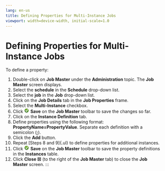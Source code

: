 ```yaml
---
lang: en-us
title: Defining Properties for Multi-Instance Jobs
viewport: width=device-width, initial-scale=1.0
---
```


#  Defining Properties for Multi-Instance Jobs

To define a property:

1.  Double-click on **Job Master** under the **Administration** topic.
    The **Job Master** screen displays.
2.  Select the **schedule** in the **Schedule** drop-down list.
3.  Select the **job** in the **Job** drop-down list.
4.  Click on the **Job Details** tab in the **Job Properties** frame.
5.  Select the **Multi-Instance** checkbox.
6.  Click ![Green circle with white checkmark     inside](../../../Resources/Images/EM/EMsave.png "Save icon")
    **Save** on the **Job Master** toolbar to save the changes so far.
7.  Click on the **Instance Definition** tab.
8.  Define properties using the following format:
    **PropertyName=PropertyValue**. Separate each definition with a
    semicolon (**;**).
9.  Click the **Add** button.
10. Repeat [Steps 8 and 9]{.ul} to define properties for additional
    instances.
11. Click ![Green circle with white checkmark     inside](../../../Resources/Images/EM/EMsave.png "Save icon")
    **Save** on the **Job Master** toolbar to save the property
    definitions in the **Instances** table.
12. Click **Close ☒** (to the right of the **Job Master** tab) to close
    the **Job Master** screen.
:::

 

